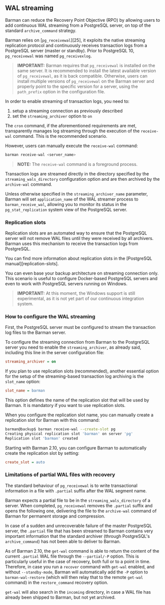 ## WAL streaming

Barman can reduce the Recovery Point Objective (RPO) by allowing users
to add continuous WAL streaming from a PostgreSQL server, on top of
the standard `archive_command` strategy.

Barman relies on [`pg_receivewal`][25], it exploits the native streaming
replication protocol and continuously receives transaction logs from a
PostgreSQL server (master or standby).
Prior to PostgreSQL 10, `pg_receivewal` was named `pg_receivexlog`.

> **IMPORTANT:**
> Barman requires that `pg_receivewal` is installed on the same
> server. It is recommended to install the latest available version of
> `pg_receivewal`, as it is back compatible.  Otherwise, users can
> install multiple versions of `pg_receivewal` on the Barman server
> and properly point to the specific version for a server, using the
> `path_prefix` option in the configuration file.

In order to enable streaming of transaction logs, you need to:

1. setup a streaming connection as previously described
2. set the `streaming_archiver` option to `on`

The `cron` command, if the aforementioned requirements are met,
transparently manages log streaming through the execution of the
`receive-wal` command. This is the recommended scenario.

However, users can manually execute the `receive-wal` command:

``` bash
barman receive-wal <server_name>
```

> **NOTE:**
> The `receive-wal` command is a foreground process.

Transaction logs are streamed directly in the directory specified by the
`streaming_wals_directory` configuration option and are then archived
by the `archive-wal` command.

Unless otherwise specified in the `streaming_archiver_name` parameter,
Barman will set `application_name` of the WAL streamer process to 
`barman_receive_wal`, allowing you to monitor its status in the 
`pg_stat_replication` system view of the PostgreSQL server.


### Replication slots

Replication slots are an automated way to ensure that the PostgreSQL
server will not remove WAL files until they were received by all
archivers. Barman uses this mechanism to receive the transaction logs
from PostgreSQL.

You can find more information about replication slots in the
[PostgreSQL manual][replication-slots].

You can even base your backup architecture on streaming connection
only. This scenario is useful to configure Docker-based PostgreSQL
servers and even to work with PostgreSQL servers running on Windows.

> **IMPORTANT:**
> At this moment, the Windows support is still experimental, as it is
> not yet part of our continuous integration system.


### How to configure the WAL streaming

First, the PostgreSQL server must be configured to stream the
transaction log files to the Barman server.

To configure the streaming connection from Barman to the PostgreSQL
server you need to enable the `streaming_archiver`, as already said,
including this line in the server configuration file:

``` ini
streaming_archiver = on
```

If you plan to use replication slots (recommended),
another essential option for the setup of the streaming-based
transaction log archiving is the `slot_name` option:

``` ini
slot_name = barman
```

This option defines the name of the replication slot that will be
used by Barman. It is mandatory if you want to use replication slots.

When you configure the replication slot name, you can manually create a
replication slot for Barman with this command:

``` bash
barman@backup$ barman receive-wal --create-slot pg
Creating physical replication slot 'barman' on server 'pg'
Replication slot 'barman' created
```

Starting with Barman 2.10, you can configure Barman to automatically
create the replication slot by setting:

``` ini
create_slot = auto
```

### Limitations of partial WAL files with recovery

The standard behaviour of `pg_receivewal` is to write transactional
information in a file with `.partial` suffix after the WAL segment name.

Barman expects a partial file to be in the `streaming_wals_directory` of
a server. When completed, `pg_receivewal` removes the `.partial` suffix
and opens the following one, delivering the file to the `archive-wal` command
of Barman for permanent storage and compression.

In case of a sudden and unrecoverable failure of the master PostgreSQL server,
the `.partial` file that has been streamed to Barman contains very important
information that the standard archiver (through PostgreSQL's `archive_command`)
has not been able to deliver to Barman.

As of Barman 2.10, the `get-wal` command is able to return the content of
the current `.partial` WAL file through the `--partial/-P` option.
This is particularly useful in the case of recovery, both full or to a point
in time. Therefore, in case you run a `recover` command with `get-wal` enabled,
and without `--standby-mode`, Barman will automatically add the `-P` option
to `barman-wal-restore` (which will then relay that to the remote `get-wal`
command) in the `restore_command` recovery option.

`get-wal` will also search in the `incoming` directory, in case a WAL file
has already been shipped to Barman, but not yet archived.
